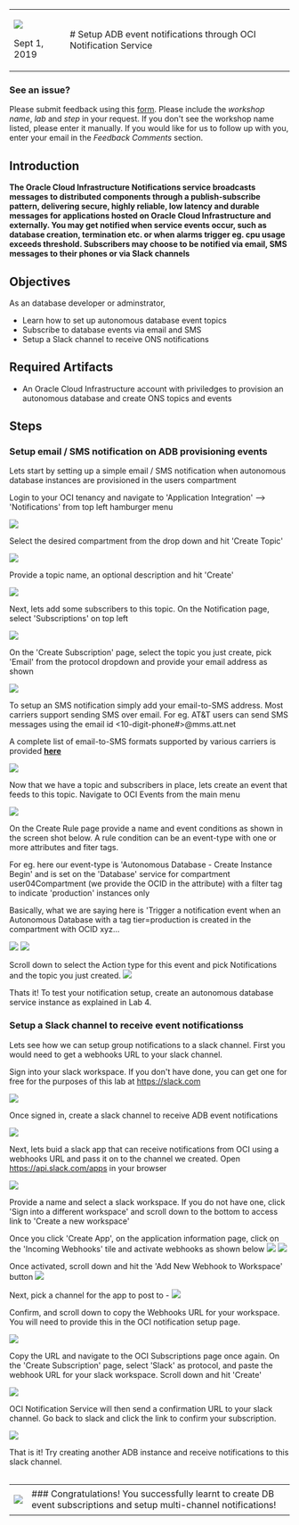 <table class="tbl-heading"><tr><td class="td-logo">

![](./images/obe_tag.png)

Sept 1, 2019
</td>
<td class="td-banner">
# Setup ADB event notifications through OCI Notification Service
</td></tr><table>

### **See an issue?**
Please submit feedback using this [form](https://apexapps.oracle.com/pls/apex/f?p=133:1:::::P1_FEEDBACK:1). Please include the *workshop name*, *lab* and *step* in your request.  If you don't see the workshop name listed, please enter it manually. If you would like for us to follow up with you, enter your email in the *Feedback Comments* section.
## Introduction


**The Oracle Cloud Infrastructure Notifications service broadcasts messages  to distributed components through a publish-subscribe pattern, delivering secure, highly reliable, low latency and durable messages for applications hosted on Oracle Cloud Infrastructure and externally. You may get notified when service events occur, such as database creation, termination etc. or when alarms trigger eg. cpu usage exceeds threshold. Subscribers may choose to be notified via email, SMS messages to their phones or via Slack channels**

## Objectives

As an database developer or adminstrator,
- Learn how to set up autonomous database event topics
- Subscribe to database events via email and SMS
- Setup a Slack channel to receive ONS notifications


## Required Artifacts

- An Oracle Cloud Infrastructure account with priviledges to provision an autonomous database and create ONS topics and events

## Steps

### **Setup email / SMS notification on ADB provisioning events**

Lets start by setting up a simple email / SMS notification when autonomous database instances are provisioned in the users compartment


Login to your OCI tenancy and navigate to 'Application Integration' --> 'Notifications' from top left hamburger menu

![](./images/ONS/navigate.png)


Select the desired compartment from the drop down and hit 'Create Topic'


![](./images/ONS/create_topic.png)

Provide a topic name, an optional description and hit 'Create'

![](./images/ONS/create_topic2.png)

Next, lets add some subscribers to this topic. On the Notification page, select 'Subscriptions' on top left

![](./images/ONS/subscribe.png)

On the 'Create Subscription' page, select the topic you just create, pick 'Email' from the protocol dropdown and provide your email address as shown

![](./images/ONS/subscribe2.png)

To setup an SMS notification simply add your email-to-SMS address. Most carriers support sending SMS over email. For eg. AT&T users can send SMS messages using the email id <10-digit-phone#>@mms.att.net

A complete list of email-to-SMS formats supported by various carriers is provided **[here](https://avtech.com/articles/138/list-of-email-to-sms-addresses/)**

![](./images/ONS/sms.png)

Now that we have a topic and subscribers in place, lets create an event that feeds to this topic. Navigate to OCI Events from the main menu

![](./images/ONS/events1.png)

On the Create Rule page provide a name and event conditions as shown in the screen shot below. A rule condition can be an event-type with one or more attributes and fiter tags. 

For eg. here our event-type is 'Autonomous Database - Create Instance Begin' and is set on the 'Database' service for compartment user04Compartment (we provide the OCID in the attribute) with a filter tag to indicate 'production' instances only

Basically, what we are saying here is 'Trigger a notification event when an Autonomous Database with a tag tier=production is created in the compartment with OCID xyz...

![](./images/ONS/events2.png)
![](./images/ONS/events3.png)

Scroll down to select the Action type for this event and pick Notifications and the topic you just created.
![](./images/ONS/events4.png)

Thats it! To test your notification setup, create an autonomous database service instance as explained in Lab 4.

### **Setup a Slack channel to receive event notificationss**

Lets see how we can setup group notifications to a slack channel. First you would need to get a webhooks URL to your slack channel.

Sign into your slack workspace. If you don't have done, you can get one for free for the purposes of this lab at https://slack.com

![](./images/ONS/slack1.png)




Once signed in, create a slack channel to receive ADB event notifications

![](./images/ONS/slack_channel.png)

Next, lets buid a slack app that can receive notifications from OCI using a webhooks URL and pass it on to the channel we created. Open https://api.slack.com/apps in your browser

![](./images/ONS/slack_app.png)

Provide a name and select a slack workspace. If you do not have one, click 'Sign into a different workspace' and scroll down to the bottom to access link to 'Create a new workspace'

Once you click 'Create App', on the application information page, click on the 'Incoming Webhooks' tile and activate webhooks as shown below
![](./images/ONS/webhooks1.png)
![](./images/ONS/webhooks2.png)

Once activated, scroll down and hit the 'Add New Webhook to Workspace' button
![](./images/ONS/webhooks3.png)

Next, pick a channel for the app to post to - 
![](./images/ONS/webhooks4.png)

Confirm, and scroll down to copy the Webhooks URL for your workspace. You will need to provide this in the OCI notification setup page. 

![](./images/ONS/webhook_url.png)

Copy the URL and navigate to the OCI Subscriptions page once again. On the 'Create Subscription' page, select 'Slack' as protocol, and paste the webhook URL for your slack workspace. Scroll down and hit 'Create'

![](./images/ONS/webhook5.png)

OCI Notification Service will then send a confirmation URL to your slack channel. Go back to slack and click the link to confirm your subscription.

![](./images/ONS/webhook6.png)

That is it! Try creating another ADB instance and receive notifications to this slack channel.

<table>
<tr><td class="td-logo">

[![](images/obe_tag.png)](#)</td>
<td class="td-banner">
### Congratulations! You successfully learnt to create DB event subscriptions and setup multi-channel notifications!




</td>
</tr>
<table>